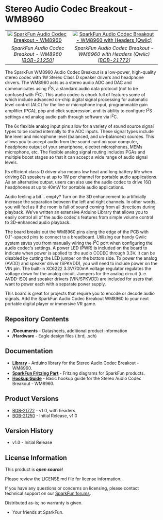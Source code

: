 Stereo Audio Codec Breakout - WM8960
========================================

<table class="table table-hover table-striped table-bordered">
  <tr align="center">
   <td><a href="https://www.sparkfun.com/products/21250"><img src="https://cdn.sparkfun.com/assets/parts/2/1/0/1/0/21250-_BOB_SparkFun_Audio_Codec_Breakout-_01.jpg" alt="SparkFun Audio Codec Breakout - WM8960"></a></td>
   <td><a href="https://www.sparkfun.com/products/21772"><img src="https://cdn.sparkfun.com//assets/parts/2/1/5/7/8/21772-01.jpg" alt="SparkFun Audio Codec Breakout - WM8960 with Headers (Qwiic)"></a></td>
  </tr>
  <tr align="center">
   <td><i>SparkFun Audio Codec Breakout - WM8960<br />[<a href="https://www.sparkfun.com/products/21250">BOB-21250</a>]</i></td>
   <td><i>SparkFun Audio Codec Breakout - WM8960 with Headers (Qwiic)<br />[<a href="https://www.sparkfun.com/products/21772">BOB-21772</a>]</i></td>
  </tr>
</table>

The SparkFun WM8960 Audio Codec Breakout is a low-power, high-quality stereo codec with 1W Stereo Class D speaker drivers and headphone drivers. The WM8960 acts as a stereo audio ADC and DAC and communicates using I<sup>2</sup>S, a standard audio data protocol (not to be confused with I<sup>2</sup>C). This audio codec is chock full of features some of which include advanced on-chip digital signal processing for automatic level control (ALC) for the line or microphone input, programmable gain amplifier (PGA), pop and click suppression, and its ability to configure I<sup>2</sup>S settings and analog audio path through software via I<sup>2</sup>C. 

The 6x flexible analog input pins allow for a variety of sound source signal types to be routed internally to the ADC inputs. These signal types include line level and microphone level (balanced, and un-balanced) sources. This allows you to accept audio from the sound card on your computer, headphone output of your smartphone, electret microphones, MEMs microphone, etc. The flexible analog signal routing includes PGAs and multiple boost stages so that it can accept a wide range of audio signal levels.

Its efficient class-D driver also means low heat and long battery life when driving 8&ohm; speakers at up to 1W per channel for portable audio applications. As an alternative output, users can also use the audio codec to drive 16&ohm; headphones at up to 40mW for portable audio applications.

Audio feeling a bit... empty? Turn on the 3D enhancement to artificially increase the separation between the left and right channels. In other words, you will feel as if the room is full of sound coming from all directions during playback.  We've written an extensive Arduino Library that allows you to easily control all of the audio codec's features from simple volume control to 3D-enhanced audio playback. 

The board breaks out the WM8960 pins along the edge of the PCB with 0.1"-spaced pins to connect to a breadboard. Utilizing our handy Qwiic system saves you from manually wiring the I<sup>2</sup>C port when configuring the audio codec's settings. A power LED (PWR) is included on the board to indicate when power is applied to the audio CODEC through 3.3V. It can be disabled by cutting the LED jumper on the bottom side. To power the analog (AVDD) and speaker driver (SPKVDD), you will need to include power on the VIN pin. The built-in XC6222 3.3V/700mA voltage regulator regulates the voltage down for the analog circuit. Jumpers for the analog circuit (i..e. AVDD-ISO) and speaker drivers (VIN/SPKVDD) are included for users that want to power each with a separate power supply. 

This board is great for projects that require you to encode or decode audio signals. Add the SparkFun Audio Codec Breakout WM8960 to your next portable digital player or immersive VR game. 

Repository Contents
-------------------

* **/Documents** - Datasheets, additional product information
* **/Hardware** - Eagle design files (.brd, .sch)

Documentation
--------------

* **[Library](https://github.com/sparkfun/SparkFun_WM8960_Arduino_Library)** - Arduino library for the Stereo Audio Codec Breakout - WM8960.
* **[SparkFun Fritzing Part](https://github.com/sparkfun/Fritzing_Parts/blob/main/products/21250_sfe_stereo_audio_codec_breakout_WM8960.fzpz)** - Fritzing diagrams for SparkFun products.
* **[Hookup Guide](https://learn.sparkfun.com/tutorials/2761)** - Basic hookup guide for the Stereo Audio Codec Breakout - WM8960.

Product Versions
----------------

* [BOB-21772](https://www.sparkfun.com/products/21772) - v1.0, with headers
* [BOB-21250](https://www.sparkfun.com/products/21250) - Initial Release, v1.0 

Version History
---------------
* v1.0 - Initial Release 

License Information
-------------------

This product is _**open source**_! 

Please review the LICENSE.md file for license information. 

If you have any questions or concerns on licensing, please contact technical support on our [SparkFun forums](https://forum.sparkfun.com/viewforum.php?f=152).

Distributed as-is; no warranty is given.

- Your friends at SparkFun.

_<COLLABORATION CREDIT>_
